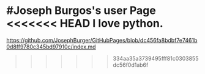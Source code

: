 #Joseph Burgos's user Page
<<<<<<< HEAD
I love python.
=======
https://github.com/JosephBurger/GitHubPages/blob/dc456fa8bdbf7e7461b0d8ff9780c345bd97910c/index.md
>>>>>>> 334aa35a3739495fff81c0303855dc56f0d1ab6f
